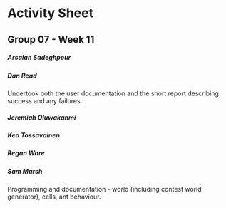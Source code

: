 # Activity Sheet

## Group 07 - Week 11

##### Arsalan Sadeghpour

##### Dan Read

Undertook both the user documentation and the short report describing success and any failures.  

##### Jeremiah Oluwakanmi

##### Kea Tossavainen

##### Regan Ware

##### Sam Marsh

Programming and documentation - world (including contest world generator), cells, ant behaviour.
